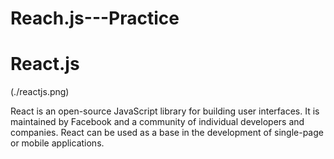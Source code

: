# Reach.js---Practice

# React.js

(./reactjs.png)

React is an open-source JavaScript library for building user interfaces. It is maintained by Facebook and a community of individual developers and companies.
React can be used as a base in the development of single-page or mobile applications.
